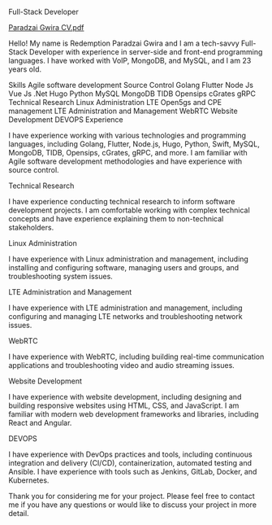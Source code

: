 Full-Stack Developer

[Paradzai Gwira CV.pdf](https://github.com/user-attachments/files/17084067/Paradzai.Gwira.CV.pdf)


Hello! My name is Redemption Paradzai Gwira and I am a tech-savvy Full-Stack Developer with experience in server-side and front-end programming languages. I have worked with VoIP, MongoDB, and MySQL, and I am 23 years old.

Skills
Agile software development
Source Control
Golang
Flutter
Node Js
Vue Js
.Net
Hugo
Python
MySQL
MongoDB
TIDB
Opensips
cGrates
gRPC
Technical Research
Linux Administration
LTE Open5gs and CPE management
LTE Administration and Management
WebRTC
Website Development
DEVOPS
Experience

I have experience working with various technologies and programming languages, including Golang, Flutter, Node.js, Hugo, Python, Swift, MySQL, MongoDB, TIDB, Opensips, cGrates, gRPC, and more. I am familiar with Agile software development methodologies and have experience with source control.

Technical Research

I have experience conducting technical research to inform software development projects. I am comfortable working with complex technical concepts and have experience explaining them to non-technical stakeholders.

Linux Administration

I have experience with Linux administration and management, including installing and configuring software, managing users and groups, and troubleshooting system issues.

LTE Administration and Management

I have experience with LTE administration and management, including configuring and managing LTE networks and troubleshooting network issues.

WebRTC

I have experience with WebRTC, including building real-time communication applications and troubleshooting video and audio streaming issues.

Website Development

I have experience with website development, including designing and building responsive websites using HTML, CSS, and JavaScript. I am familiar with modern web development frameworks and libraries, including React and Angular.

DEVOPS

I have experience with DevOps practices and tools, including continuous integration and delivery (CI/CD), containerization, automated testing and Ansible. I have experience with tools such as Jenkins, GitLab, Docker, and Kubernetes.

Thank you for considering me for your project. Please feel free to contact me if you have any questions or would like to discuss your project in more detail.
